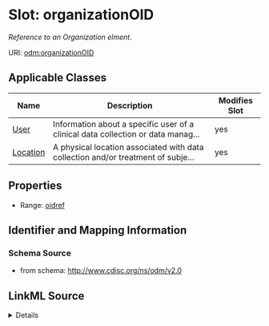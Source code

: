 # Slot: organizationOID


_Reference to an Organization elment._



URI: [odm:organizationOID](http://www.cdisc.org/ns/odm/v2.0/organizationOID)



<!-- no inheritance hierarchy -->




## Applicable Classes

| Name | Description | Modifies Slot |
| --- | --- | --- |
[User](User.md) | Information about a specific user of a clinical data collection or data manag... |  yes  |
[Location](Location.md) | A physical location associated with data collection and/or treatment of subje... |  yes  |







## Properties

* Range: [oidref](oidref.md)





## Identifier and Mapping Information







### Schema Source


* from schema: http://www.cdisc.org/ns/odm/v2.0




## LinkML Source

<details>
```yaml
name: organizationOID
description: Reference to an Organization elment.
from_schema: http://www.cdisc.org/ns/odm/v2.0
rank: 1000
alias: organizationOID
domain_of:
- User
- Location
range: oidref

```
</details>